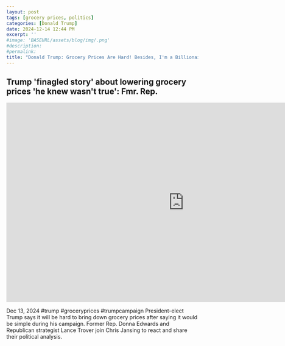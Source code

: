 ```yaml
---
layout: post
tags: [grocery prices, politics]
categories: [Donald Trump]
date: 2024-12-14 12:44 PM
excerpt: ''
#image: 'BASEURL/assets/blog/img/.png'
#description:
#permalink:
title: "Donald Trump: Grocery Prices Are Hard! Besides, I'm a Billionaire; I Don’t Care!"
---
```



## Trump 'finagled story' about lowering grocery prices 'he knew wasn't true': Fmr. Rep.

<iframe width="932" height="524" src="https://www.youtube.com/embed/DzIJMjqKdwc" title="Trump &#39;finagled story&#39; about lowering grocery prices &#39;he knew wasn&#39;t true&#39;: Fmr. Rep." frameborder="0" allow="accelerometer; autoplay; clipboard-write; encrypted-media; gyroscope; picture-in-picture; web-share" referrerpolicy="strict-origin-when-cross-origin" allowfullscreen></iframe>

Dec 13, 2024  #trump #groceryprices #trumpcampaign
President-elect Trump says it will be hard to bring down grocery prices after saying it would be simple during his campaign. Former Rep. Donna Edwards and Republican strategist Lance Trover join Chris Jansing to react and share their political analysis.

